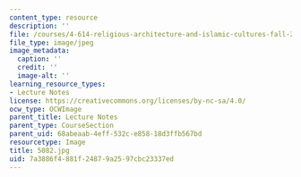 ```yaml
---
content_type: resource
description: ''
file: /courses/4-614-religious-architecture-and-islamic-cultures-fall-2002/7a3886f4881f24879a2597cbc23337ed_5082.jpg
file_type: image/jpeg
image_metadata:
  caption: ''
  credit: ''
  image-alt: ''
learning_resource_types:
- Lecture Notes
license: https://creativecommons.org/licenses/by-nc-sa/4.0/
ocw_type: OCWImage
parent_title: Lecture Notes
parent_type: CourseSection
parent_uid: 68abeaab-4eff-532c-e858-18d3ffb567bd
resourcetype: Image
title: 5082.jpg
uid: 7a3886f4-881f-2487-9a25-97cbc23337ed
---
```

